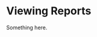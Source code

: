 [title]: # (Viewing Reports)
[tags]: # (XXX)
[priority]: # (3267)
# Viewing Reports
Something here.
